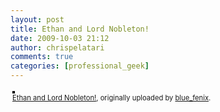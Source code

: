 ```yaml
---
layout: post
title: Ethan and Lord Nobleton!
date: 2009-10-03 21:12
author: chrispelatari
comments: true
categories: [professional_geek]
---
```


<div style="text-align:left;padding:3px;">
<a href="http://www.flickr.com/photos/blue_fenix/3978208629/" title="photo sharing"><img src="http://farm3.static.flickr.com/2440/3978208629_595e40298f.jpg" style="border:solid 2px #000000;" alt="" /></a>
<br />
<span style="font-size:.8em;margin-top:0;"><a href="http://www.flickr.com/photos/blue_fenix/3978208629/">Ethan and Lord Nobleton!</a>, originally uploaded by <a href="http://www.flickr.com/people/blue_fenix/">blue_fenix</a>.</span>
</div>
<p>

</p>
